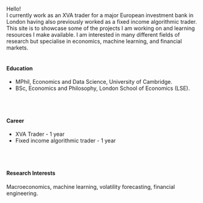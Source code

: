 
<br>
Hello! <br>
I currently work as an XVA trader for a major European investment bank in London having also previously worked as a fixed income algorithmic trader. This site is to showcase some of the projects I am working on and learning resources I make available. I am interested in many different fields of research but specialise in economics, machine learning, and financial markets.
<br>
<br>

#### Education
- MPhil, Economics and Data Science, University of Cambridge.
- BSc, Economics and Philosophy, London School of Economics (LSE).
<br>
<br>

#### Career
- XVA Trader - 1 year
- Fixed income algorithmic trader - 1 year
<br>
<br>

#### Research Interests
Macroeconomics, machine learning, volatility forecasting, financial engineering. 

